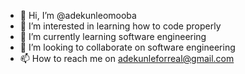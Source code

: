 - 👋 Hi, I’m @adekunleomooba
- 👀 I’m interested in learning how to code properly
- 🌱 I’m currently learning software engineering 
- 💞️ I’m looking to collaborate on software engineering 
- 📫 How to reach me on adekunleforreal@gmail.com

<!---
adekunleomooba/adekunleomooba is a ✨ special ✨ repository because its `README.md` (this file) appears on your GitHub profile.
You can click the Preview link to take a look at your changes.
--->
